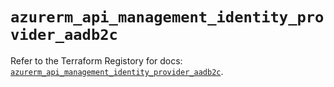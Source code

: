 # `azurerm_api_management_identity_provider_aadb2c`

Refer to the Terraform Registory for docs: [`azurerm_api_management_identity_provider_aadb2c`](https://registry.terraform.io/providers/hashicorp/azurerm/3.83.0/docs/resources/api_management_identity_provider_aadb2c).
